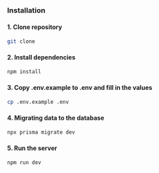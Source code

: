 ### Installation

#### 1. Clone repository
```bash
git clone 
```

#### 2. Install dependencies

```bash
npm install
```

#### 3. Copy .env.example to .env and fill in the values

```bash
cp .env.example .env
```

#### 4. Migrating data to the database

```bash
npx prisma migrate dev
```

#### 5. Run the server

```bash
npm run dev
```